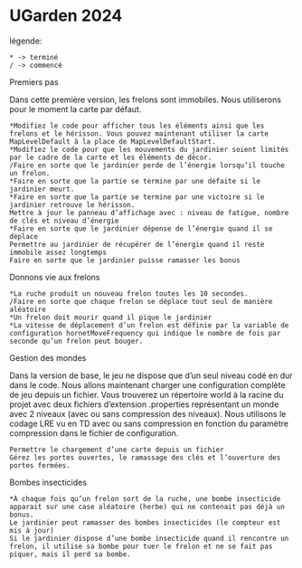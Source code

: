 # UGarden 2024

légende:

    * -> terminé
    / -> commencé 

Premiers pas

Dans cette première version, les frelons sont immobiles. Nous utiliserons pour le moment la carte par défaut.

    *Modifiez le code pour afficher tous les éléments ainsi que les frelons et le hérisson. Vous pouvez maintenant utiliser la carte MapLevelDefault à la place de MapLevelDefaultStart.
    *Modifiez le code pour que les mouvements du jardinier soient limités par le cadre de la carte et les éléments de décor.
    /Faire en sorte que le jardinier perde de l’énergie lorsqu’il touche un frelon.
    *Faire en sorte que la partie se termine par une défaite si le jardinier meurt.
    *Faire en sorte que la partie se termine par une victoire si le jardinier retrouve le hérisson.
    Mettre à jour le panneau d’affichage avec : niveau de fatigue, nombre de clés et niveau d’énergie
    *Faire en sorte que le jardinier dépense de l’énergie quand il se déplace
    Permettre au jardinier de récupérer de l’énergie quand il reste immobile assez longtemps
    Faire en sorte que le jardinier puisse ramasser les bonus

Donnons vie aux frelons

    *La ruche produit un nouveau frelon toutes les 10 secondes.
    /Faire en sorte que chaque frelon se déplace tout seul de manière aléatoire
    *Un frelon doit mourir quand il pique le jardinier
    *La vitesse de déplacement d’un frelon est définie par la variable de configuration hornetMoveFrequency qui indique le nombre de fois par seconde qu’un frelon peut bouger.

Gestion des mondes

Dans la version de base, le jeu ne dispose que d’un seul niveau codé en dur dans le code. Nous allons maintenant charger une configuration complète de jeu depuis un fichier. Vous trouverez un répertoire world à la racine du projet avec deux fichiers d’extension .properties représentant un monde avec 2 niveaux (avec ou sans compression des niveaux). Nous utilisons le codage LRE vu en TD avec ou sans compression en fonction du paramètre compression dans le fichier de configuration.

    Permettre le chargement d’une carte depuis un fichier
    Gérez les portes ouvertes, le ramassage des clés et l’ouverture des portes fermées.

Bombes insecticides

    *À chaque fois qu’un frelon sort de la ruche, une bombe insecticide apparait sur une case aléatoire (herbe) qui ne contenait pas déjà un bonus.
    Le jardinier peut ramasser des bombes insecticides (le compteur est mis à jour)
    Si le jardinier dispose d’une bombe insecticide quand il rencontre un frelon, il utilise sa bombe pour tuer le frelon et ne se fait pas piquer, mais il perd sa bombe.

